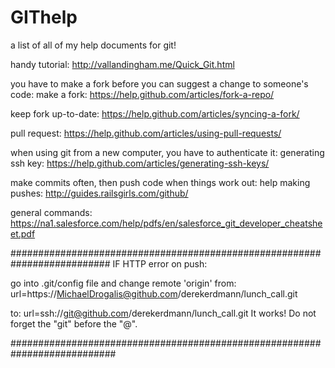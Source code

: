 # GIThelp
a list of all of my help documents for git!

handy tutorial:        http://vallandingham.me/Quick_Git.html

you have to make a fork before you can suggest a change to someone's code:
make a fork:           https://help.github.com/articles/fork-a-repo/

keep fork up-to-date:  https://help.github.com/articles/syncing-a-fork/

pull request:          https://help.github.com/articles/using-pull-requests/

when using git from a new computer, you have to authenticate it:
generating ssh key:    https://help.github.com/articles/generating-ssh-keys/

make commits often, then push code when things work out:
help making pushes:    http://guides.railsgirls.com/github/

general commands:      https://na1.salesforce.com/help/pdfs/en/salesforce_git_developer_cheatsheet.pdf

##########################################################################
IF HTTP error on push:

go into .git/config file and change remote 'origin' from:
url=https://MichaelDrogalis@github.com/derekerdmann/lunch_call.git 

to:
url=ssh://git@github.com/derekerdmann/lunch_call.git
It works!  Do not forget the "git" before the "@".

###########################################################################

